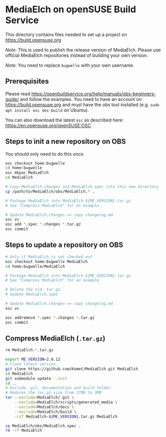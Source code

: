 # MediaElch on openSUSE Build Service

This directory contains files needed to set up a project on
https://build.opensuse.org

*Note:* This is used to publish the release version of MediaElch.
Please use official MediaElch repositories instead of building
your own version.

*Note:* You need to replace `bugwelle` with your own username.

## Prerequisites

Please read https://openbuildservice.org/help/manuals/obs-beginners-guide/
and follow the examples. You need to have an account on
https://build.opensuse.org and must have the obs tool installed (e.g.
`sudo apt install osc obs-build` on Ubuntu).

You can also download the latest `osc` as described here:
https://en.opensuse.org/openSUSE:OSC  

## Steps to init a new repository on OBS
You should only need to do this *once*.

```sh
osc checkout home:bugwelle
cd home:bugwelle
osc mkpac MediaElch
cd MediaElch

# Copy MediaElch.changes and MediaElch.spec into this new directory
cp /path/to/MediaElch/obs/MediaElch.* .

# Package MediaElch into MediaElch-${ME_VERSION}.tar.gz 
# See "Compress MediaElch" for an example.

# Update MediaElch.changes => copy changelog.md
osc vc
osc add *.spec *.changes *.tar.gz
osc commit
```

## Steps to update a repository on OBS

```sh
# Only if MediaElch is not checked out
osc checkout home:bugwelle MediaElch
cd home:bugwelle/MediaElch

# Package MediaElch into MediaElch-${ME_VERSION}.tar.gz 
# See "Compress MediaElch" for an example.

# Delete the old .tar.gz
# Update MediaElch.spec

# Update MediaElch.changes => copy changelog.md
osc vc

osc addremove *.spec *.changes *.tar.gz
osc commit
```

## Compress MediaElch (`.tar.gz`)

```sh
rm MediaElch-*.tar.gz

export ME_VERSION=2.8.12
# Clone latest version.
git clone https://github.com/Komet/MediaElch.git MediaElch
cd MediaElch
git submodule update --init
cd ..
# Exclude .git, documentation and build folder.
# Reduces the tar.gz size from 27MB to 3MB
tar --exclude=MediaElch/.git \
	--exclude=MediaElch/scripts/generated_media \
	--exclude=MediaElch/docs \
	--exclude=MediaElch/build \
    -czf MediaElch-${ME_VERSION}.tar.gz MediaElch

cp MediaElch/obs/MediaElch.spec .
rm -rf MediaElch
```

